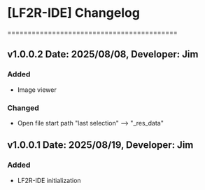 # [LF2R-IDE] Changelog
==========================================


v1.0.0.2 Date: 2025/08/08, Developer: Jim
---------------------------------------------------
### Added
- Image viewer

### Changed
- Open file start path "last selection" --> "_res_data"


v1.0.0.1 Date: 2025/08/19, Developer: Jim
---------------------------------------------------
### Added
- LF2R-IDE initialization
